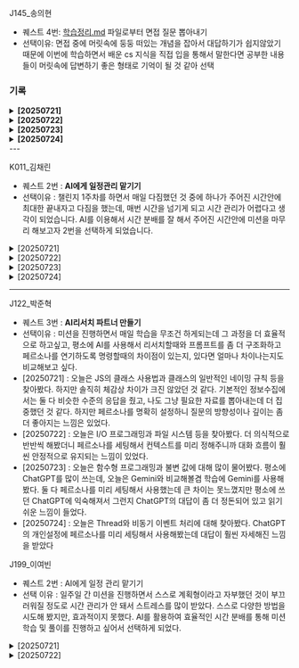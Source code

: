 J145_송의현

- 퀘스트 4번: [학습정리.md](http://학습정리.md) 파일로부터 면접 질문 뽑아내기
- 선택이유: 면접 중에 머릿속에 둥둥 떠있는 개념을 잡아서 대답하기가 쉽지않았기 때문에 이번에 학습하면서 배운 cs 지식을 직접 입을 통해서 말한다면 공부한 내용들이 머릿속에 답변하기 좋은 형태로 기억이 될 것 같아 선택
### 기록
<details> <summary><strong>[20250721]</strong></summary>
  
## 면접 질문 1

### Q1.
“자바스크립트에서 클래스의 필드를 #으로 선언하면 private 필드가 됩니다.
이런 private 필드는 상속받은 자식 클래스에서 직접 접근이 가능할까요? 불가능하다면 그 이유도 설명해 주세요.”


### 추천 답변
“아니요, 자바스크립트에서 #으로 선언한 private 필드는 선언된 클래스 내부에서만 접근할 수 있습니다.
자식 클래스에서도 직접 접근이 불가능하며, 부모 클래스가 공개한 public 또는 protected 메서드를 통해서만 간접적으로 접근할 수 있습니다.
이런 방식은 캡슐화(encapsulation)를 엄격하게 보장하기 위해 도입된 자바스크립트의 문법적 특성입니다.”

---

## 면접 질문 2

### Q2.
“상속 관계에서 부모 클래스의 public 필드나 메서드를 자식 클래스에서 private이나 protected로 접근 제어 범위를 더 좁게 변경할 수 있을까요?
만약 불가능하다면 그 이유도 설명해 주세요.”

### 추천 답변
“불가능합니다. 부모 클래스에서 public으로 선언된 필드나 메서드는 자식 클래스에서도 public이어야 합니다.
즉, 접근 제어 범위를 더 좁게(private 또는 protected로) 바꿀 수 없습니다.
이것은 객체지향 프로그래밍의 원칙에 따른 것으로, public 멤버는 어디서나 접근 가능해야 한다는 규칙을 위반하지 않도록 보장하기 위해서입니다.”
</details>

<details> <summary><strong>[20250722]</strong></summary>
  
## 면접 질문 1
### Q1.
“운영체제에서 파일을 저장하거나 읽을 때 어떤 절차로 진행되며, 메타데이터는 어떤 역할을 하나요?”

### 추천 답변
“운영체제가 파일을 저장할 때는 먼저 저장장치에서 빈 블록을 찾아 데이터를 나눠서 저장합니다. 이때 메타데이터에는 파일 이름, 크기, 블록 위치 등이 기록되며, 디렉토리 항목에 반영됩니다.
파일을 읽을 때는 운영체제가 메타데이터를 통해 파일의 블록 위치를 찾아 디스크에서 해당 블록을 읽어오게 됩니다.
즉, 메타데이터는 파일의 물리적 위치와 속성을 관리하는 중요한 정보를 담고 있어, 빠른 검색과 입출력을 가능하게 합니다.”

### 면접 질문 2
## Q2.
“ext4 파일 시스템에서 inode의 역할은 무엇인가요? 다른 파일 시스템의 구조와 비교해서 설명해 주세요.”

## 추천 답변
“ext4 파일 시스템에서 inode는 파일의 메타데이터(파일 크기, 권한, 소유자, 데이터 블록 위치 등)를 저장하는 자료구조입니다.
실제 파일 데이터는 데이터 블록에 있고, inode는 이 데이터의 위치를 추적합니다.

반면, FAT 파일 시스템은 각 파일의 시작 블록과 다음 블록을 체인 형태로 연결해 관리하고,
NTFS는 MFT(Master File Table)를 사용해 각 파일의 메타데이터와 속성을 테이블 형식으로 저장합니다.

inode 방식은 중간 포인터 블록, 다중 간접 참조 등을 통해 큰 파일도 유연하게 처리할 수 있는 장점이 있습니다.”
</details>

<details> <summary><strong>[20250723]</strong></summary>
  
## 면접 질문 1
### Q1.
“순수 함수와 참조 투명성은 어떻게 다르며, 순수함수를 작성할 때 어떤 점을 주의해야 하나요?”

### 추천 답변
“순수 함수는 동일한 입력에 대해 항상 동일한 출력을 반환하고 외부 상태에 영향을 주지 않는 함수입니다. 반면 참조 투명성은 어떤 표현식을 해당 결과 값으로 대체해도 프로그램의 의미가 변하지 않는 성질을 말합니다.

즉, 순수 함수는 참조 투명성을 만족하지만, 참조 투명성은 더 넓은 개념입니다.
순수 함수를 작성할 때는 외부 변수, 시간, 랜덤, 파일 IO 등에 의존하지 않고, 항상 동일한 결과를 보장하는 로직만 사용해야 합니다. 이를 통해 테스트가 쉬워지고, 프로그램의 예측 가능성과 안정성이 높아집니다.”

## 면접 질문 2
### Q2.
“연결 리스트에서 중간 삽입이 배열보다 빠르다고 하는데, 그 이유는 무엇인가요?”

### 추천 답변
“배열은 메모리상 연속된 공간에 데이터를 저장하기 때문에 중간에 데이터를 삽입하면 해당 위치 뒤의 모든 요소를 한 칸씩 밀어야 하므로 O(n)의 시간이 걸립니다.

반면, 연결 리스트는 각 노드가 포인터를 통해 연결되기 때문에 중간 삽입 시에는 삽입 지점 앞의 노드 하나만 찾고 포인터만 바꿔주면 됩니다. 이 과정은 O(1)에 이루어질 수 있어 훨씬 효율적입니다.

단, 삽입 지점까지 탐색해야 하는 시간은 여전히 O(n)이지만, 포인터 수정 자체는 상수 시간이라는 점에서 배열보다 유리합니다.”


</details>

<details> <summary><strong>[20250724]</strong></summary>

면접 질문 1
Q1.
“자바스크립트에서 싱글톤 패턴은 어떻게 구현할 수 있으며, 주의해야 할 점은 무엇인가요?”

추천 답변
“자바스크립트(ESM 기준)에서는 모듈 시스템의 특성 때문에, 모듈로 내보낸 객체 또는 인스턴스는 한 번만 생성되어 모든 import에서 동일하게 공유됩니다.
즉, 객체를 export 하면 모듈 캐싱 덕분에 사실상 싱글톤처럼 동작합니다.

예시:
// singleton.js
export const singleton = { value: 0, inc() { this.value++; } };

// 다른 파일에서 import하면 항상 같은 객체
import { singleton } from './singleton.js';
singleton.inc();
클래스 기반 싱글톤도 생성자를 제어하거나, 즉시 실행 함수(IIFE) 패턴을 쓸 수 있습니다.

주의할 점은, 싱글톤이 전역 상태를 공유하기 때문에 예측하지 못한 사이드이펙트나 테스트/모듈화 문제를 야기할 수 있다는 것입니다.
따라서 상태 변경이 잦은 경우에는 신중히 사용해야 하며, 의존성 주입 등과 함께 관리하는 것이 좋습니다.”
(근거: ES6/ESM 공식 사양, MDN 모듈 패턴, 자바스크립트 디자인패턴 서적 등)

면접 질문 2
Q2.
“프로세스와 스레드의 차이점을 설명해 주세요.”

추천 답변
“프로세스는 운영체제에서 실행 중인 독립적인 프로그램의 인스턴스이며, 자신만의 메모리 공간과 자원을 소유합니다.
스레드는 하나의 프로세스 내에서 실행되는 작업의 최소 단위로, 프로세스의 자원(코드, 데이터, 힙)을 다른 스레드와 공유하지만 스택만은 개별적으로 갖습니다.
프로세스는 서로 독립적이기 때문에 통신이 느리고, 생성·전환 비용이 큽니다.
반면 스레드는 가볍고 빠르게 전환할 수 있지만, 자원을 공유하기 때문에 동기화 문제가 발생할 수 있습니다.”

</details>
---

K011_김채린

- 퀘스트 2번 : **AI에게 일정관리 맡기기**
- 선택이유 : 챌린지 1주차를 하면서 매일 다짐했던 것 중에 하나가 주어진 시간안에 최대한 끝내자고 다짐을 했는데, 매번 시간을 넘기게 되고 시간 관리가 어렵다고 생각이 되었습니다. AI를 이용해서 시간 분배를 잘 해서 주어진 시간안에 미션을 마무리 해보고자 2번을 선택하게 되었습니다.

<details>
<summary>[20250721]</summary>
🗓️ 오늘 일정표

| 시간              | 활동 내용                                                         |
|-------------------|--------------------------------------------------------------------|
| **12:30 - 13:00** | 🍽️ 점심 식사 & 잠깐 쉬기                                       |
| **13:00 - 13:50** | 🧠 요구사항 분석 + README.md 작성 + 체크리스트 작성                  |
| **13:50 - 14:00** | ✅ 제출 및 폴더 정리                                                |
| **14:00 - 15:50** | 📚 객체지향 설계 중심 학습 (패턴, 책임 분리 등)                     |
| **15:50 - 16:10** | ☕ 짧은 휴식 (간식, 스트레칭)                                       |
| **16:10 - 17:50** | 💻 구현 1차 시도 (핵심 도메인 중심)                                |
| **17:50 - 18:30** | ✅ 체크포인트 점검 진행                                             |
| **18:30 - 19:00** | 🍽️ 저녁 식사 + 휴식                                                |
| **19:00 - 19:30** | 📘 길잡이 자료 확인 + 체크아웃 진행                                 |
| **19:30 - 21:00** | 💻 구현 계속 + 테스트 작성 시작                                     |
| **21:00 - 21:30** | ☕ 휴식 + 회고 (오늘 진행한 내용 점검, 기록 등)                      |
| **21:30 - 23:30** | 🔁 리팩토링 + 객체지향 개선 + 테스트 보강                           |
| **23:30 - 00:30** | 🎯 핵심 기능 마무리 or 내일 제출용 문서 초안 작성                    |
| **00:30 이후**    | 😴 수면 or 가벼운 마무리 구현 (컨디션 따라 조정)                   |

</details>
<details>
<summary>[20250722]</summary>
🧭 오늘 일정표

| 시간              | 활동 내용                                                                |
|-------------------|---------------------------------------------------------------------------|
| **12:00 - 12:10** | ⏳ 미션 2개 빠르게 읽고 전체 구조 파악                                     |
| **12:10 - 12:50** | 📋 요구사항 정독 + 핵심 기능 체크                                         |
| **12:50 - 13:40** | 🧠 README.md + 체크리스트 작성 (2개 미션 기준)                            |
| **13:40 - 14:00** | ✅ 체크리스트 제출 + 가벼운 스트레칭 or 눈 휴식                            |
| **14:00 - 15:20** | 📚 미션1 관련 학습 (파일시스템, 파일 I/O 예제 중심)                      |
| **15:20 - 15:40** | ☕ 휴식 (눈 감기, 산책, 수분 섭취 등)                                     |
| **15:40 - 17:00** | 💻 미션1 구현 시작 (핵심 로직 위주)                                      |
| **17:00 - 18:00** | 💻 미션2 학습 + 설계 구상                                                |
| **18:00 - 18:30** | ✅ 체크포인트 점검 (진도 확인 + 전략 조정)                               |
| **18:30 - 19:00** | 🍽️ 저녁 식사 + 휴식                                                      |
| **19:00 - 19:30** | 📘 길잡이 자료 확인 + 체크아웃 진행                                       |
| **19:30 - 21:00** | 💻 미션1 구현 마무리 or 미션2 구현 시작                                  |
| **21:00 - 21:20** | ☕ 짧은 휴식 (뇌 피로 관리)                                               |
| **21:20 - 22:50** | 💻 미션2 구현 집중                                                        |
| **22:50 - 23:10** | 📄 테스트 보완 or README 개선                                             |
| **23:10 - 00:00** | 🧘‍♀️ 스트레칭 + 오늘 회고 + 내일 제출 전략 정리                            |
| **00:00 - 01:00** | 💻 부족한 부분 보완 (컨디션 괜찮으면) or 정리하고 취침                    |
| **01:00 이후**    | 😴 수면 (최소 6시간 확보 추천 — 내일 07시 이후 기상 전 제출 마감 여유 있음)|

</details>
<details>
<summary>[20250723]</summary>
📅 오늘 일정표 (7월 21일, 함수형 프로그래밍 기반 미션 2개)

| 시간              | 활동 내용                                                               |
|-------------------|--------------------------------------------------------------------------|
| **12:00 - 12:10** | ⏳ 미션 2개 전체 훑기 (주요 요구사항 파악)                                 |
| **12:10 - 13:00** | 📋 요구사항 정리 + 기능 분해 + 체크리스트 구상                              |
| **13:00 - 14:00** | 🧠 README.md 작성 + 체크리스트 정리 및 제출                                |
| **14:00 - 15:20** | 📚 미션1 학습 (함수형 사고, 불변 구조, 리스트/해시맵 구조 복습)             |
| **15:20 - 15:40** | ☕ 짧은 휴식 (눈 감기, 스트레칭, 간식 등)                                  |
| **15:40 - 16:40** | 💻 미션1 구현 (연결리스트, 해시맵 구현 중심)                              |
| **16:40 - 17:40** | 📚 미션2 학습 (함수형 설계 패턴 + 복잡도 고려 설계 예시 보기)              |
| **17:40 - 18:00** | 🧩 체크포인트 정리 + 현재 진도 점검                                       |
| **18:00 - 18:30** | ✅ 체크포인트 점검                                                       |
| **18:30 - 19:00** | 🍽️ 저녁 식사 + 휴식                                                      |
| **19:00 - 19:30** | 📘 길잡이 자료 확인 + 체크아웃                                            |
| **19:30 - 21:00** | 💻 미션2 구현 1차 (핵심 흐름 구조 만들기 중심)                            |
| **21:00 - 21:20** | ☕ 짧은 휴식 + 회고 정리                                                   |
| **21:20 - 23:00** | 💻 미션2 구현 2차 (기능 세부 구현, 복잡도 보완)                           |
| **23:00 - 23:30** | 🧠 테스트/리팩토링 + README 보완                                           |
| **23:30 - 00:30** | 💤 마무리 정리 or 추가 구현 (컨디션 따라 유연하게 조정)                   |
| **00:30 이후**    | 😴 수면 (최소 6시간 확보 → 내일 오전 7시 기상 시 충분히 제출 가능)         |

</details>
<details>
<summary>[20250724]</summary>
📅 오늘 일정표

| 시간              | 활동 내용                                                                 |
|-------------------|----------------------------------------------------------------------------|
| **12:00 - 12:10** | ⏳ 미션 전체 훑기 (요구사항, 과제 흐름 파악)                                 |
| **12:10 - 13:00** | 📋 README.md & 체크리스트 작성 및 제출 (2개 미션 기준)                      |
| **13:00 - 14:00** | 🧠 휴식 & 자유시간 (짧은 산책, 눈 휴식 등)                                  |
| **14:00 - 15:30** | 😴 낮잠 (체력 회복 및 집중력 재충전)                                       |
| **15:30 - 16:00** | 🍽️ 식사 + 커피 or 산책                                                      |
| **16:00 - 17:30** | 📚 미션 1 학습 (멀티 스레드 스케줄링, 컨텍스트 스위칭, 병목 이해)             |
| **17:30 - 18:00** | ☕ 짧은 휴식 + 체크포인트 점검 준비                                          |
| **18:00 - 18:30** | ✅ 체크포인트 점검 (학습 진도, 구현 방향 정리)                              |
| **18:30 - 19:00** | 🍽️ 저녁 식사 + 스트레칭                                                     |
| **19:00 - 19:30** | 📘 길잡이 자료 확인 + 체크아웃 진행                                          |
| **19:30 - 21:00** | 💻 미션 1 구현 (스레드 생성, 병목 제어 구조 설계 및 코드 작성)               |
| **21:00 - 21:20** | ☕ 휴식 + 회고 정리                                                           |
| **21:20 - 22:30** | 📚 미션 2 학습 (비동기 이벤트 흐름, 이벤트 루프 설계 등)                     |
| **22:30 - 23:50** | 💻 미션 2 구현 1차 (이벤트 큐, 루프 기본 구조 구현)                         |
| **23:50 - 00:30** | 🔁 테스트/리팩토링 or 가벼운 기능 마무리                                     |
| **00:30 - 01:30** | 💻 미션 2 구현 2차 (에러 처리, 복잡도 고려 구조 개선)                       |
| **01:30 이후**    | 😴 수면 or 내일 제출 준비 마무리 (컨디션에 따라 조정, 최소 6시간 수면 권장) |

</details>

---
J122_박준혁

- 퀘스트 3번 : **AI리서치 파트너 만들기**
- 선택이유 : 미션을 진행하면서 매일 학습을 무조건 하게되는데 그 과정을 더 효율적으로 하고싶고, 평소에 AI를 사용해서 리서치할때와 프롬프트를 좀 더 구조화하고 페르소나를 연기하도록 명령할때의 차이점이 있는지, 있다면 얼마나 차이나는지도 비교해보고 싶다.
- [20250721] : 오늘은 JS의 클래스 사용법과 클래스의 일반적인 네이밍 규칙 등을 찾아봤다. 하지만 솔직히 체감상 차이가 크진 않았던 것 같다. 기본적인 정보수집에서는 둘 다 비슷한 수준의 응답을 줬고, 나도 그냥 필요한 자료를 뽑아내는데 더 집중했던 것 같다. 하지만 페르소나를 명확히 설정하니 질문의 방향성이나 깊이는 좀 더 좋아지는 느낌은 있었다.
- [20250722] : 오늘은 I/O 프로그래밍과 파일 시스템 등을 찾아봤다. 더 의식적으로 반반씩 해봤더니 페르소나를 세팅해서 컨텍스트를 미리 정해주니까 대화 흐름이 훨씬 안정적으로 유지되는 느낌이 있었다.
- [20250723] : 오늘은 함수형 프로그래밍과 불변 값에 대해 많이 물어봤다. 평소에 ChatGPT를 많이 쓰는데, 오늘은 Gemini와 비교해볼겸 학습에 Gemini를 사용해봤다. 둘 다 페르소나를 미리 세팅해서 사용했는데 큰 차이는 못느꼈지만 평소에 쓰던 ChatGPT에 익숙해져서 그런지 ChatGPT의 대답이 좀 더 정돈되어 있고 읽기 쉬운 느낌이 들었다.
- [20250724] : 오늘은 Thread와 비동기 이벤트 처리에 대해 찾아봤다. ChatGPT의 개인설정에 페르소나를 미리 세팅해서 사용해봤는데 대답이 훨씬 자세해진 느낌을 받았다

J199_이여빈

- 퀘스트 2번 : AI에게 일정 관리 맡기기
- 선택 이유 : 일주일 간 미션을 진행하면서 스스로 계획형이라고 자부했던 것이 부끄러워질 정도로 시간 관리가 안 돼서 스트레스를 많이 받았다. 스스로 다양한 방법을 시도해 봤지만, 효과적이지 못했다. AI를 활용하여 효율적인 시간 분배를 통해 미션 학습 및 풀이를 진행하고 싶어서 선택하게 되었다.



<details>
<summary>[20250721]</summary
                                    
### 14:40 기준 시간표 
☀️ 오후 타임라인 (13:45 ~ 19:00)

| 시간 | 내용 | 설명 |
| --- | --- | --- |
| 14:40 – 15:10 | OOP 개념 학습 | 객체 지향 개요 정리 |
| 15:10 – 15:40 | 다형성 개념 | 오버라이딩 vs 오버로딩 |
| 15:40 – 16:10 | 클래스 구조 학습 | 생성자, 속성, 메서드 구조 |
| 16:10 – 16:30 | 휴식 | 가벼운 간식 + 눈/손 스트레칭 |
| 16:30 – 17:20 | 설계: 구조 구상 | Position, 말 클래스, Board 설계 |
| 17:20 – 18:00 | README 설계 흐름 작성 | 그림 + 클래스 흐름 예시 추가 |
| 18:00 – 18:30 | 체크포인트 점검 | 진도 점검, 남은 시간 조정 |
| 18:30 – 19:00 | 저녁 식사 | 제대로 챙겨먹기! |

🌙 저녁 타임라인 (19:00 ~ 23:30)

| 시간 | 내용 | 설명 |
| --- | --- | --- |
| 19:00 – 20:00 | 말 클래스 & Board 클래스 구현 | 파일 분리 철저히 |
| 20:00 – 20:50 | Position 구조 + 말 배치 구현 | 말 위치 관리 |
| 20:50 – 21:10 | 운동 (30분) | 산책, 요가, 유산소 등 가볍게 |
| 21:10 – 21:30 | 샤워 | 리프레시 후 집중력 상승 |
| 21:30 – 22:00 | 입력값 파싱 (FROM → TO) 구현 | 예외처리 포함 |
| 22:00 – 23:00 | 캐릭터 속성 구현 | 체력, 공격력 + 요구사항 반영 |
| 23:00 – 23:30 | display(), 보드 출력 | 테스트 케이스 준비 |

**🌌 새벽 타임라인 (23:30 ~ 02:00 / 03:00)**

| 시간 | 내용 | 설명 |
| --- | --- | --- |
| 23:30 – 00:30 | 캐릭터 생성 테스트 2종 | 조건/무조건 생성 테스트 |
| 00:30 – 01:30 | 이동 & 공격 함수 구현 | 핵심 기능 집중 |
| 01:30 – 02:00 | 게임 종료 조건 구현 | 끝나는 조건 명시 |
| 02:00 – 02:30 | README 정리 + 리팩토링 | 흐름 재정비 |
| (선택) 02:30 – 03:00 | 테스트 + 여유 버퍼 | 예외 상황 대응 |
</details>

<details>
<summary>[20250722]</summary>

☀️ 오후 타임라인 (13:30 ~ 19:00)

| 시간           | 활동                          | 비고                         |
|----------------|-------------------------------|------------------------------|
| 13:30~15:00    | 📘 미션1 학습 (file, IO 등)      | 90분 집중 블럭              |
| 15:00~15:10    | ☕ 짧은 휴식                      | 스트레칭 + 물 마시기        |
| 15:10~16:10    | 💻 미션1 구현 시작 (1차)          | 구현 집중 (부분 완료 목표) |
| 16:10~16:40    | 🏃 운동 + 스트레칭                | 땀 날 정도로 30분 가볍게    |
| 16:40~17:00    | 🚿 샤워 & 리프레시                | 물 많이 마시기              |
| 17:00~18:00    | 💻 미션1 구현 계속 (2차)          | 흐름 이어가기               |
| 18:00~18:30    | ✅ 체크포인트 점검                | 리캡 + 진행도 체크          |
| 18:30~19:00    | 🍽️ 저녁 식사                     | 식사 중엔 눈 쉬기           |



🌙 저녁 타임라인 (19:00 ~ 23:00)

| 시간           | 활동                          | 비고                         |
|----------------|-------------------------------|------------------------------|
| 19:00~20:00    | 📘 미션2 학습 (테스트 도구 등)     | Jest / Mocha 개념 정리      |
| 20:00~20:10    | ☕ 휴식                           | 산책 or 명상 추천           |
| 20:10~21:40    | 💻 미션2 구현                    | TDD / 테스트케이스 구현     |
| 21:40~22:40    | 💻 미션1 구현 마무리              | TODO 단위로 마감 정리       |
| 22:40~23:00    | 📄 회고 작성 + 리캡                | 10분 리캡 + 준비물 정리     |


🌌 선택 / 새벽 타임라인 (23:00 ~ 01:00)

| 시간           | 활동                          | 비고                         |
|----------------|-------------------------------|------------------------------|
| 23:00~00:00    | 🧠 미션2 보완 / 리팩토링          | 테스트 보완, 예외 처리 등   |
| 00:00~01:00    | 📘 복습 정리 / 마인드맵 작성       | 키워드 정리 or 노션 정리    |
| or             | 😴 바로 취침                    | 컨디션 좋으면 취침 추천     |

</details>

